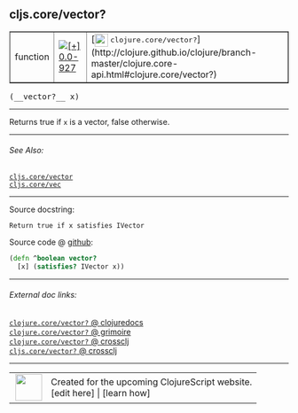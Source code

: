 ## cljs.core/vector?



 <table border="1">
<tr>
<td>function</td>
<td><a href="https://github.com/cljsinfo/cljs-api-docs/tree/0.0-927"><img valign="middle" alt="[+] 0.0-927" title="Added in 0.0-927" src="https://img.shields.io/badge/+-0.0--927-lightgrey.svg"></a> </td>
<td>
[<img height="24px" valign="middle" src="http://i.imgur.com/1GjPKvB.png"> <samp>clojure.core/vector?</samp>](http://clojure.github.io/clojure/branch-master/clojure.core-api.html#clojure.core/vector?)
</td>
</tr>
</table>


 <samp>
(__vector?__ x)<br>
</samp>

---

Returns true if `x` is a vector, false otherwise.



---


###### See Also:

[`cljs.core/vector`](../cljs.core/vector.md)<br>
[`cljs.core/vec`](../cljs.core/vec.md)<br>

---


Source docstring:

```
Return true if x satisfies IVector
```


Source code @ [github](https://github.com/clojure/clojurescript/blob/r3264/src/main/cljs/cljs/core.cljs#L1791-L1793):

```clj
(defn ^boolean vector?
  [x] (satisfies? IVector x))
```

<!--
Repo - tag - source tree - lines:

 <pre>
clojurescript @ r3264
└── src
    └── main
        └── cljs
            └── cljs
                └── <ins>[core.cljs:1791-1793](https://github.com/clojure/clojurescript/blob/r3264/src/main/cljs/cljs/core.cljs#L1791-L1793)</ins>
</pre>

-->

---



###### External doc links:

[`clojure.core/vector?` @ clojuredocs](http://clojuredocs.org/clojure.core/vector_q)<br>
[`clojure.core/vector?` @ grimoire](http://conj.io/store/v1/org.clojure/clojure/1.7.0-beta3/clj/clojure.core/vector%3F/)<br>
[`clojure.core/vector?` @ crossclj](http://crossclj.info/fun/clojure.core/vector%3F.html)<br>
[`cljs.core/vector?` @ crossclj](http://crossclj.info/fun/cljs.core.cljs/vector%3F.html)<br>

---

 <table>
<tr><td>
<img valign="middle" align="right" width="48px" src="http://i.imgur.com/Hi20huC.png">
</td><td>
Created for the upcoming ClojureScript website.<br>
[edit here] | [learn how]
</td></tr></table>

[edit here]:https://github.com/cljsinfo/cljs-api-docs/blob/master/cljsdoc/cljs.core/vectorQMARK.cljsdoc
[learn how]:https://github.com/cljsinfo/cljs-api-docs/wiki/cljsdoc-files

<!--

This information was too distracting to show to readers, but I'll leave it
commented here since it is helpful to:

- pretty-print the data used to generate this document
- and show how to retrieve that data



The API data for this symbol:

```clj
{:description "Returns true if `x` is a vector, false otherwise.",
 :return-type boolean,
 :ns "cljs.core",
 :name "vector?",
 :signature ["[x]"],
 :history [["+" "0.0-927"]],
 :type "function",
 :related ["cljs.core/vector" "cljs.core/vec"],
 :full-name-encode "cljs.core/vectorQMARK",
 :source {:code "(defn ^boolean vector?\n  [x] (satisfies? IVector x))",
          :title "Source code",
          :repo "clojurescript",
          :tag "r3264",
          :filename "src/main/cljs/cljs/core.cljs",
          :lines [1791 1793]},
 :full-name "cljs.core/vector?",
 :clj-symbol "clojure.core/vector?",
 :docstring "Return true if x satisfies IVector"}

```

Retrieve the API data for this symbol:

```clj
;; from Clojure REPL
(require '[clojure.edn :as edn])
(-> (slurp "https://raw.githubusercontent.com/cljsinfo/cljs-api-docs/catalog/cljs-api.edn")
    (edn/read-string)
    (get-in [:symbols "cljs.core/vector?"]))
```

-->
